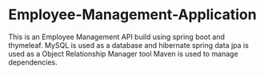 # Employee-Management-Application
This is an Employee Management API build using spring boot
and thymeleaf. MySQL is used as a database and hibernate spring data jpa is used as a Object Relationship Manager tool
Maven is used to manage dependencies.
